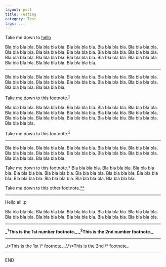 ```yaml
---
layout: post
title: Testing
category: Test
tags: ...
---
```


Take me down to [hello](#hi)

Bla bla bla bla. Bla bla bla bla. Bla bla bla bla. Bla bla bla bla. Bla bla bla bla. Bla bla bla bla. Bla bla bla bla. Bla bla bla bla. Bla bla bla bla. Bla bla bla bla. Bla bla bla bla. Bla bla bla bla. Bla bla bla bla. Bla bla bla bla. Bla bla bla bla. Bla bla bla bla. Bla bla bla bla. Bla bla bla bla.

---

Bla bla bla bla. Bla bla bla bla.  Bla bla bla bla. Bla bla bla bla. Bla bla bla bla. Bla bla bla bla. Bla bla bla bla. Bla bla bla bla. Bla bla bla bla. Bla bla bla bla. Bla bla bla bla. Bla bla bla bla.

Take me down to this footnote.<sup>[1](#1)</sup>

Bla bla bla bla. Bla bla bla bla. Bla bla bla bla. Bla bla bla bla. Bla bla bla bla. Bla bla bla bla. Bla bla bla bla. Bla bla bla bla. Bla bla bla bla. Bla bla bla bla. Bla bla bla bla. Bla bla bla bla. Bla bla bla bla. Bla bla bla bla. Bla bla bla bla. Bla bla bla bla.

Take me down to this footnote.<sup>[2](#2)</sup>

---
Bla bla bla bla. Bla bla bla bla.  Bla bla bla bla. Bla bla bla bla. Bla bla bla bla. Bla bla bla bla. Bla bla bla bla. Bla bla bla bla. Bla bla bla bla. Bla bla bla bla. Bla bla bla bla. Bla bla bla bla.

Take me down to this footnote.[\*](#\*)
Bla bla bla bla. Bla bla bla bla.  Bla bla bla bla. Bla bla bla bla. Bla bla bla bla. Bla bla bla bla. Bla bla bla bla. Bla bla bla bla. Bla bla bla bla. Bla bla bla bla. Bla bla bla bla. Bla bla bla bla.

Take me down to this other footnote.[\*\*](#\*\*)

---

<a id="hi">
Hello all
:p
</a>

Bla bla bla bla. Bla bla bla bla. Bla bla bla bla. Bla bla bla bla. Bla bla bla bla. Bla bla bla bla. Bla bla bla bla. Bla bla bla bla. Bla bla bla bla. Bla bla bla bla.

---


<b id="1">
_<sup>1</sup>This is the 1st number footnote._
</b>
<b id="2">
_<sup>2</sup>This is the 2nd number footnote._
</b>

---

<a id="\*">
_\*This is the 1st \* footnote_
</a>

<a id="\*\*">
_\*\*This is the 2nd \* footnote_
</a>

---

END
